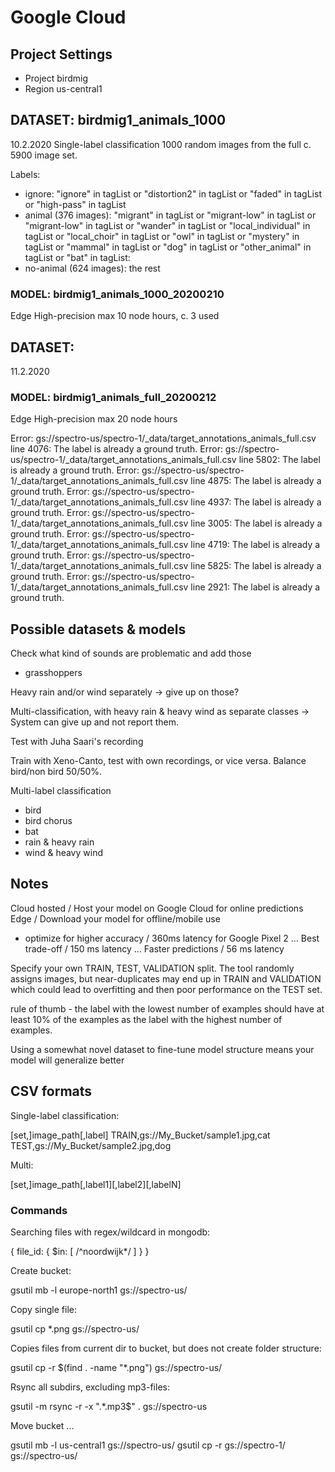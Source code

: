 
# Google Cloud

## Project Settings

* Project birdmig
* Region us-central1


## DATASET: birdmig1_animals_1000

10.2.2020
Single-label classification
1000 random images from the full c. 5900 image set.

Labels:
- ignore: "ignore" in tagList or "distortion2" in tagList or "faded" in tagList or "high-pass" in tagList
- animal (376 images): "migrant" in tagList or "migrant-low" in tagList or "migrant-low" in tagList or "wander" in tagList or "local_individual" in tagList or "local_choir" in tagList or "owl" in tagList or "mystery" in tagList or "mammal" in tagList or "dog" in tagList or "other_animal" in tagList or "bat" in tagList:
- no-animal (624 images): the rest

### MODEL: birdmig1_animals_1000_20200210

Edge
High-precision
max 10 node hours, c. 3 used


## DATASET: 

11.2.2020

### MODEL: birdmig1_animals_full_20200212

Edge
High-precision
max 20 node hours

  Error: gs://spectro-us/spectro-1/_data/target_annotations_animals_full.csv line 4076: The label is already a ground truth.
  Error: gs://spectro-us/spectro-1/_data/target_annotations_animals_full.csv line 5802: The label is already a ground truth.
  Error: gs://spectro-us/spectro-1/_data/target_annotations_animals_full.csv line 4875: The label is already a ground truth.
  Error: gs://spectro-us/spectro-1/_data/target_annotations_animals_full.csv line 4937: The label is already a ground truth.
  Error: gs://spectro-us/spectro-1/_data/target_annotations_animals_full.csv line 3005: The label is already a ground truth.
  Error: gs://spectro-us/spectro-1/_data/target_annotations_animals_full.csv line 4719: The label is already a ground truth.
  Error: gs://spectro-us/spectro-1/_data/target_annotations_animals_full.csv line 5825: The label is already a ground truth.
  Error: gs://spectro-us/spectro-1/_data/target_annotations_animals_full.csv line 2921: The label is already a ground truth.


## Possible datasets & models

Check what kind of sounds are problematic and add those
- grasshoppers

Heavy rain and/or wind separately -> give up on those?

Multi-classification, with heavy rain & heavy wind as separate classes -> System can give up and not report them.

Test with Juha Saari's recording

Train with Xeno-Canto, test with own recordings, or vice versa. Balance bird/non bird 50/50%.

Multi-label classification
- bird
- bird chorus
- bat
- rain & heavy rain
- wind & heavy wind


## Notes

Cloud hosted / Host your model on Google Cloud for online predictions
Edge / Download your model for offline/mobile use
- optimize for higher accuracy / 360ms latency for Google Pixel 2 ... Best trade-off / 150 ms latency ... Faster predictions / 56 ms latency


Specify your own TRAIN, TEST, VALIDATION split. The tool randomly assigns images, but near-duplicates may end up in TRAIN and VALIDATION which could lead to overfitting and then poor performance on the TEST set.

rule of thumb - the label with the lowest number of examples should have at least 10% of the examples as the label with the highest number of examples.

Using a somewhat novel dataset to fine-tune model structure means your model will generalize better


## CSV formats

Single-label classification:

[set,]image_path[,label]
TRAIN,gs://My_Bucket/sample1.jpg,cat
TEST,gs://My_Bucket/sample2.jpg,dog

Multi:

[set,]image_path[,label1][,label2][,labelN]


### Commands

Searching files with regex/wildcard in mongodb:

  { file_id: { $in: [ /^noordwijk*/ ] } }


Create bucket:

  gsutil mb -l europe-north1 gs://spectro-us/


Copy single file:

  gsutil cp *.png gs://spectro-us/


Copies files from current dir to bucket, but does not create folder structure:

  gsutil cp -r $(find . -name "*.png") gs://spectro-us/


Rsync all subdirs, excluding mp3-files:

  gsutil -m rsync -r -x ".*.mp3$" . gs://spectro-us


Move bucket ...

  gsutil mb -l us-central1 gs://spectro-us/
  gsutil cp -r gs://spectro-1/ gs://spectro-us/



